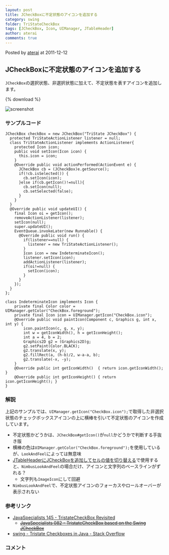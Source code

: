```yaml
---
layout: post
title: JCheckBoxに不定状態のアイコンを追加する
category: swing
folder: TriStateCheckBox
tags: [JCheckBox, Icon, UIManager, JTableHeader]
author: aterai
comments: true
---
```


Posted by [aterai](http://terai.xrea.jp/aterai.html) at 2011-12-12

## JCheckBoxに不定状態のアイコンを追加する
`JCheckBox`の選択状態、非選択状態に加えて、不定状態を表すアイコンを追加します。

{% download %}

![screenshot](https://lh6.googleusercontent.com/-Rs-vnlD35Cg/TuTNCuEvU_I/AAAAAAAABF4/IzDezx4Rq8M/s800/TriStateCheckBox.png)

### サンプルコード
<pre class="prettyprint"><code>JCheckBox checkBox = new JCheckBox("TriState JCheckBox") {
  protected TriStateActionListener listener = null;
  class TriStateActionListener implements ActionListener{
    protected Icon icon;
    public void setIcon(Icon icon) {
      this.icon = icon;
    }
    @Override public void actionPerformed(ActionEvent e) {
      JCheckBox cb = (JCheckBox)e.getSource();
      if(!cb.isSelected()) {
        cb.setIcon(icon);
      }else if(cb.getIcon()!=null){
        cb.setIcon(null);
        cb.setSelected(false);
      }
    }
  }
  @Override public void updateUI() {
    final Icon oi = getIcon();
    removeActionListener(listener);
    setIcon(null);
    super.updateUI();
    EventQueue.invokeLater(new Runnable() {
      @Override public void run() {
        if(listener==null) {
          listener = new TriStateActionListener();
        }
        Icon icon = new IndeterminateIcon();
        listener.setIcon(icon);
        addActionListener(listener);
        if(oi!=null) {
          setIcon(icon);
        }
      }
    });
  }
};
</code></pre>

<pre class="prettyprint"><code>class IndeterminateIcon implements Icon {
    private final Color color = UIManager.getColor("CheckBox.foreground");
    private final Icon icon = UIManager.getIcon("CheckBox.icon");
    @Override public void paintIcon(Component c, Graphics g, int x, int y) {
        icon.paintIcon(c, g, x, y);
        int w = getIconWidth(), h = getIconHeight();
        int a = 4, b = 2;
        Graphics2D g2 = (Graphics2D)g;
        g2.setPaint(Color.BLACK);
        g2.translate(x, y);
        g2.fillRect(a, (h-b)/2, w-a-a, b);
        g2.translate(-x, -y);
    }
    @Override public int getIconWidth()  { return icon.getIconWidth();  }
    @Override public int getIconHeight() { return icon.getIconHeight(); }
}
</code></pre>

### 解説
上記のサンプルでは、`UIManager.getIcon("CheckBox.icon");`で取得した非選択状態のチェックボックスアイコンの上に横棒を引いて不定状態のアイコンを作成しています。

- 不定状態かどうかは、`JCheckBox#getIcon()`が`null`かどうかで判断する手抜き版
- 横棒の色は`UIManager.getColor("CheckBox.foreground");`を使用しているが、`LookAndFeel`によっては無意味
- [JTableHeaderにJCheckBoxを追加してセルの値を切り替える](http://terai.xrea.jp/Swing/TableHeaderCheckBox.html)で使用すると、`NimbusLookAndFeel`の場合だけ、アイコンと文字列のベースラインがずれる？
    - 文字列も`ImageIcon`にして回避
- `NimbusLookAndFeel`で、不定状態アイコンのフォーカスやロールオーバーが表示されない

<!-- dummy comment line for breaking list -->

### 参考リンク
- [JavaSpecialists 145 - TristateCheckBox Revisited](http://www.javaspecialists.eu/archive/Issue145.html)
    - ~~[JavaSpecialists 082 - TristateCheckBox based on the Swing JCheckBox](http://www.javaspecialists.eu/archive/Issue082.html)~~
- [swing - Tristate Checkboxes in Java - Stack Overflow](http://stackoverflow.com/questions/1263323/tristate-checkboxes-in-java)

<!-- dummy comment line for breaking list -->

### コメント
